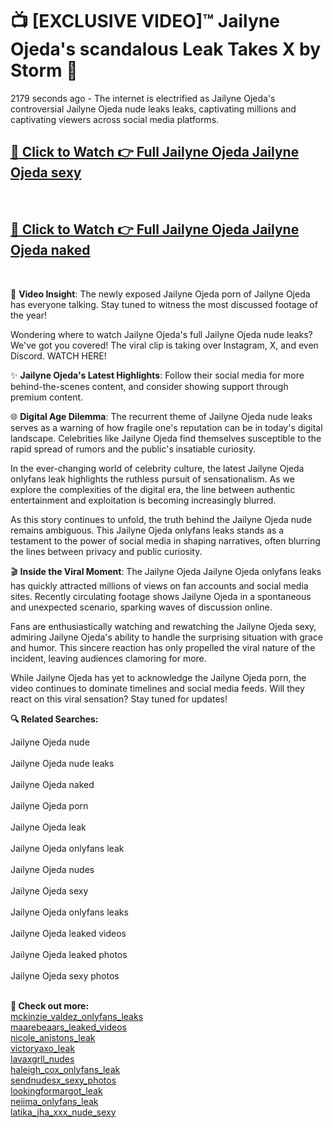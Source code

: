 # 📺 [EXCLUSIVE VIDEO]™ Jailyne Ojeda's scandalous Leak Takes X by Storm 🚀

2179 seconds ago - The internet is electrified as Jailyne Ojeda's controversial Jailyne Ojeda nude leaks leaks, captivating millions and captivating viewers across social media platforms.

<h2><a href="github-6l9.pages.dev/link1">🔗 Click to Watch 👉 Full Jailyne Ojeda Jailyne Ojeda sexy</a></h2><br>
<h2><a href="github-6l9.pages.dev/link2">🔗 Click to Watch 👉 Full Jailyne Ojeda Jailyne Ojeda naked</a></h2><br>

🎥 **Video Insight**: The newly exposed Jailyne Ojeda porn of Jailyne Ojeda has everyone talking. Stay tuned to witness the most discussed footage of the year!

Wondering where to watch Jailyne Ojeda's full Jailyne Ojeda nude leaks? We've got you covered! The viral clip is taking over Instagram, X, and even Discord. WATCH HERE!

✨ **Jailyne Ojeda's Latest Highlights**: Follow their social media for more behind-the-scenes content, and consider showing support through premium content.

🌐 **Digital Age Dilemma**: The recurrent theme of Jailyne Ojeda nude leaks serves as a warning of how fragile one's reputation can be in today's digital landscape. Celebrities like Jailyne Ojeda find themselves susceptible to the rapid spread of rumors and the public's insatiable curiosity.

In the ever-changing world of celebrity culture, the latest Jailyne Ojeda onlyfans leak highlights the ruthless pursuit of sensationalism. As we explore the complexities of the digital era, the line between authentic entertainment and exploitation is becoming increasingly blurred.

As this story continues to unfold, the truth behind the Jailyne Ojeda nude remains ambiguous. This Jailyne Ojeda onlyfans leaks stands as a testament to the power of social media in shaping narratives, often blurring the lines between privacy and public curiosity.

🎬 **Inside the Viral Moment**: The Jailyne Ojeda Jailyne Ojeda onlyfans leaks has quickly attracted millions of views on fan accounts and social media sites. Recently circulating footage shows Jailyne Ojeda in a spontaneous and unexpected scenario, sparking waves of discussion online.

Fans are enthusiastically watching and rewatching the Jailyne Ojeda sexy, admiring Jailyne Ojeda's ability to handle the surprising situation with grace and humor. This sincere reaction has only propelled the viral nature of the incident, leaving audiences clamoring for more.

While Jailyne Ojeda has yet to acknowledge the Jailyne Ojeda porn, the video continues to dominate timelines and social media feeds. Will they react on this viral sensation? Stay tuned for updates!

<strong>🔍 Related Searches:</strong>

Jailyne Ojeda nude
<br><br>
Jailyne Ojeda nude leaks
<br><br>
Jailyne Ojeda naked
<br><br>
Jailyne Ojeda porn
<br><br>
Jailyne Ojeda leak
<br><br>
Jailyne Ojeda onlyfans leak
<br><br>
Jailyne Ojeda nudes
<br><br>
Jailyne Ojeda sexy
<br><br>
Jailyne Ojeda onlyfans leaks
<br><br>
Jailyne Ojeda leaked videos
<br><br>
Jailyne Ojeda leaked photos
<br><br>
Jailyne Ojeda sexy photos
<br><br>



<strong>🔗 Check out more:</strong><br>
<a href="./WATCH_NOW_mckinzie_valdez_Exclusive_Leak_mckinzie_valdez_onlyfans_leaks_ON_X.md">mckinzie_valdez_onlyfans_leaks</a><br>
<a href="./FULL_VIDEO_maarebeaars_Viral_Leaked_Originals_ON_Social_Media_maarebeaars_leaked_videos.md">maarebeaars_leaked_videos</a><br>
<a href="./FULL_VIDEO_nicole_anistons_Viral_Leaked_Originals_ON_Social_Media_nicole_anistons_leak.md">nicole_anistons_leak</a><br>
<a href="./FULL_VIDEO_victoryaxo_Viral_Leaked_Originals_ON_Social_Media_victoryaxo_leak.md">victoryaxo_leak</a><br>
<a href="./WATCH_NOW_lavaxgrll_Exclusive_Leak_lavaxgrll_nudes_ON_X.md">lavaxgrll_nudes</a><br>
<a href="./haleigh_cox_Scandal_haleigh_cox_onlyfans_leak_FULL_VIDEO_ON_X.md">haleigh_cox_onlyfans_leak</a><br>
<a href="./WATCH_NOW_sendnudesx_Exclusive_Leak_sendnudesx_sexy_photos_ON_X.md">sendnudesx_sexy_photos</a><br>
<a href="./Viral_lookingformargot_lookingformargot_leak_FULL_CLIP_ON_X.md">lookingformargot_leak</a><br>
<a href="./neiima_Scandal_neiima_onlyfans_leak_FULL_VIDEO_ON_X.md">neiima_onlyfans_leak</a><br>
<a href="./WATCH_NOW_latika_jha_xxx_nude_Exclusive_Leak_latika_jha_xxx_nude_sexy_ON_X.md">latika_jha_xxx_nude_sexy</a><br>
